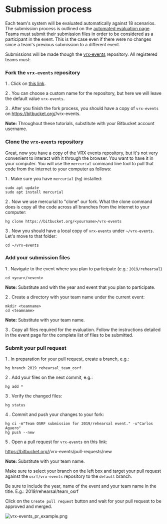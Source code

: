 # Submission process

Each team's system will be evaluated automatically against 18 scenarios.
The submission process is outlined on the [automated evaluation page](https://bitbucket.org/osrf/vrx-docker/src/default/).
Teams must submit their submission files in order to be considered as a participant in the event.
This is the case even if there were no changes since a team's previous submission to a different event.

Submissions will be made though the [vrx-events](https://bitbucket.org/osrf/vrx-events) repository. All registered teams must:

### Fork the `vrx-events` repository

1 . Click on [this link](https://bitbucket.org/osrf/vrx-events/fork).

2 . You can choose a custom name for the repository, but here we will leave the default value `vrx-events`.

3 . After you finish the fork process, you should have a copy of `vrx-events` on https://bitbucket.org/<yourname>/vrx-events.

**Note:** Throughout these tutorials, substitute <yourname> with your Bitbucket account username.

### Clone the `vrx-events` repository

Great, now you have a copy of the VRX events repository, but it's not very convenient to interact with it through the browser. You want to have it in your computer. You will use the `mercurial` command line tool to pull that code from the internet to your computer as follows:

1 . Make sure you have `mercurial` (`hg`) installed:

```
sudo apt update
sudo apt install mercurial
```

2 . Now we use mercurial to "clone" our fork. What the clone command does is copy all the code across all branches from the internet to your computer:

```
hg clone https://bitbucket.org/<yourname>/vrx-events
```

3 . Now you should have a local copy of `vrx-events` under `~/vrx-events`. Let's move to that folder:

```
cd ~/vrx-events
```

### Add your submission files

1 . Navigate to the event where you plan to participate (e.g.: `2019/rehearsal`)

```
cd <year>/<event>
```

**Note:** Substitute <year> and <event> with the year and event that you plan to participate.

2 . Create a directory with your team name under the current event:

```
mkdir <teamname>
cd <teamname>
```

**Note:** Substitute <teamname> with your team name.

3 . Copy all files required for the evaluation. Follow the instructions detailed in the event page for the complete list of files to be submitted.


### Submit your pull request

1 . In preparation for your pull request, create a branch, e.g.:

```
hg branch 2019_rehearsal_team_osrf
```

2 . Add your files on the next commit, e.g.:

```
hg add *
```

3 . Verify the changed files:

```
hg status
```

4 . Commit and push your changes to your fork:

```
hg ci -m"Team OSRF submission for 2019/rehearsal event." -u"Carlos Aguero"
hg push --new
```

5 . Open a pull request for `vrx-events` on this link:

https://bitbucket.org/<teamname>/vrx-events/pull-requests/new

**Note:** Substitute <teamname> with your team name.

Make sure to select your branch on the left box and target your pull request against the `osrf/vrx-events` repository to the `default` branch.


Be sure to include the year, name of the event and your team name in the title. E.g.: 2019/rehearsal/team_osrf

Click on the `Create pull request` button and wait for your pull request to be approved and merged.

![vrx-events_pr_example.png](https://bitbucket.org/repo/BgXLzgM/images/297094918-vrx-events_pr_example.png)